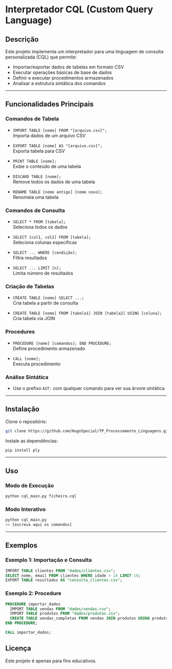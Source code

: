 # Interpretador CQL (Custom Query Language)

## Descrição

Este projeto implementa um interpretador para uma linguagem de consulta personalizada (CQL) que permite:

- Importar/exportar dados de tabelas em formato CSV  
- Executar operações básicas de base de dados  
- Definir e executar procedimentos armazenados  
- Analisar a estrutura sintática dos comandos  

---

## Funcionalidades Principais

### Comandos de Tabela

- `IMPORT TABLE [nome] FROM "[arquivo.csv]";`  
  Importa dados de um arquivo CSV

- `EXPORT TABLE [nome] AS "[arquivo.csv]";`  
  Exporta tabela para CSV

- `PRINT TABLE [nome];`  
  Exibe o conteúdo de uma tabela

- `DISCARD TABLE [nome];`  
  Remove todos os dados de uma tabela

- `RENAME TABLE [nome antigo] [nome novo];`  
  Renomeia uma tabela

### Comandos de Consulta

- `SELECT * FROM [tabela];`  
  Seleciona todos os dados

- `SELECT [col1, col2] FROM [tabela];`  
  Seleciona colunas específicas

- `SELECT ... WHERE [condição];`  
  Filtra resultados

- `SELECT ... LIMIT [n];`  
  Limita número de resultados

### Criação de Tabelas

- `CREATE TABLE [nome] SELECT ...;`  
  Cria tabela a partir de consulta

- `CREATE TABLE [nome] FROM [tabela1] JOIN [tabela2] USING [coluna];`  
  Cria tabela via JOIN

### Procedures

- `PROCEDURE [nome] [comandos]; END PROCEDURE;`  
  Define procedimento armazenado

- `CALL [nome];`  
  Executa procedimento

### Análise Sintática

- Use o prefixo `AST:` com qualquer comando para ver sua árvore sintática

---

## Instalação

Clone o repositório:

```bash
git clone https://github.com/HugoSpecial/TP_Processamento_Linguagens.git
```

Instale as dependências:

```bash
pip install ply
```

---

## Uso

### Modo de Execução

```bash
python cql_main.py ficheiro.cql
```

### Modo Interativo

```bash
python cql_main.py
>> [escreva aqui os comandos]
```

---

## Exemplos

### Exemplo 1: Importação e Consulta

```sql
IMPORT TABLE clientes FROM "dados/clientes.csv";
SELECT nome, email FROM clientes WHERE idade > 18 LIMIT 10;
EXPORT TABLE resultados AS "consulta_clientes.csv";
```

### Exemplo 2: Procedure

```sql
PROCEDURE importar_dados
  IMPORT TABLE vendas FROM "dados/vendas.csv";
  IMPORT TABLE produtos FROM "dados/produtos.csv";
  CREATE TABLE vendas_completas FROM vendas JOIN produtos USING produto_id;
END PROCEDURE;

CALL importar_dados;
```

## Licença

Este projeto é apenas para fins educativos.
